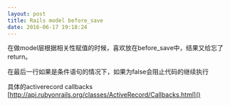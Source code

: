 ```yaml
---
layout: post
title: Rails model before_save
date: 2016-06-17 19:18:24
---
```


在做model层根据相关性赋值的时候，喜欢放在before_save中，结果又给忘了return。

在最后一行如果是条件语句的情况下，如果为false会阻止代码的继续执行

具体的activerecord callbacks
[http://api.rubyonrails.org/classes/ActiveRecord/Callbacks.html]()
